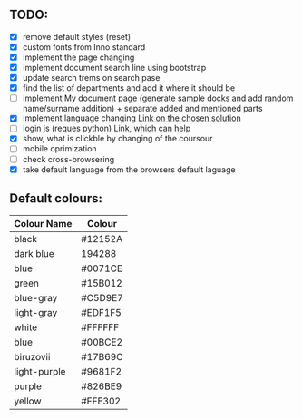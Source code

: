 ## TODO:

- [x] remove default styles (reset)
- [x] custom fonts from Inno standard
- [x] implement the page changing
- [x] implement document search line using bootstrap
- [x] update search trems on search pase
- [x] find the list of departments and add it where it should be
- [ ] implement My document page (generate sample docks and add random name/surname addition) + separate added and mentioned parts 
- [x] implement language changing [Link on the chosen solution](https://stackoverflow.com/questions/46008760/how-to-build-multiple-language-website-using-pure-html-js-jquery)
- [ ] login js (reques python) [Link, which can help](https://stackoverflow.com/questions/5448545/how-to-retrieve-get-parameters-from-javascript/)
- [x] show, what is clickble by changing of the coursour
- [ ] mobile oprimization
- [ ] check cross-browsering
- [x] take default language from the browsers default laguage

## Default colours:

|Colour Name| Colour|
|-----------|-------|
|black| #12152A|
|dark blue| 194288|
|blue| #0071CE|
|green|#15B012|
|blue-gray|#C5D9E7|
|light-gray|#EDF1F5|
|white|#FFFFFF|
|blue|#00BCE2|
|biruzovii|#17B69C|
|light-purple|#9681F2|
|purple|#826BE9|
|yellow|#FFE302|